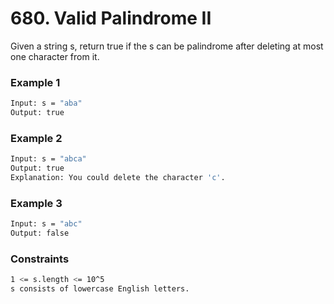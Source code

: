 # 680. Valid Palindrome II

Given a string s, return true if the s can be palindrome after deleting at most one character from it.

### Example 1
```sh
Input: s = "aba"
Output: true
```

### Example 2
```sh
Input: s = "abca"
Output: true
Explanation: You could delete the character 'c'.
```

### Example 3
```sh
Input: s = "abc"
Output: false
```

### Constraints
```sh
1 <= s.length <= 10^5
s consists of lowercase English letters.
```
